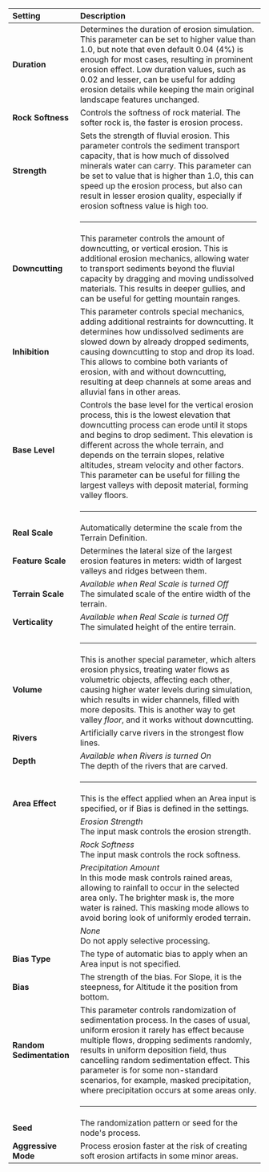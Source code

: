 | Setting | Description |
| :----------------------- | :-------------- |
| **Duration** | Determines the duration of erosion simulation. This parameter can be set to higher value than 1.0, but note that even default 0.04 (4%) is enough for most cases, resulting in prominent erosion effect. Low duration values, such as 0.02 and lesser, can be useful for adding erosion details while keeping the main original landscape features unchanged. |
| **Rock Softness** | Controls the softness of rock material. The softer rock is, the faster is erosion process. |
| **Strength** | Sets the strength of fluvial erosion. This parameter controls the sediment transport capacity, that is how much of dissolved minerals water can carry. This parameter can be set to value that is higher than 1.0, this can speed up the erosion process, but also can result in lesser erosion quality, especially if erosion softness value is high too. |
| | <hr> |
| **Downcutting** | This parameter controls the amount of downcutting, or vertical erosion. This is additional erosion mechanics, allowing water to transport sediments beyond the fluvial capacity by dragging and moving undissolved materials. This results in deeper gullies, and can be useful for getting mountain ranges. |
| **Inhibition** | This parameter controls special mechanics, adding additional restraints for downcutting. It determines how undissolved sediments are slowed down by already dropped sediments, causing downcutting to stop and drop its load. This allows to combine both variants of erosion, with and without downcutting, resulting at deep channels at some areas and alluvial fans in other areas. |
| **Base Level** | Controls the base level for the vertical erosion process, this is the lowest elevation that downcutting process can erode until it stops and begins to drop sediment. This elevation is different across the whole terrain, and depends on the terrain slopes, relative altitudes, stream velocity and other factors. This parameter can be useful for filling the largest valleys with deposit material, forming valley floors. |
| | <hr> |
| **Real Scale** | Automatically determine the scale from the Terrain Definition. |
| **Feature Scale** | Determines the lateral size of the largest erosion features in meters: width of largest valleys and ridges between them. |
| **Terrain Scale** | *Available when Real Scale is turned Off* <br>The simulated scale of the entire width of the terrain. |
| **Verticality** | *Available when Real Scale is turned Off* <br>The simulated height of the entire terrain. |
| | <hr> |
| **Volume** | This is another special parameter, which alters erosion physics, treating water flows as volumetric objects, affecting each other, causing higher water levels during simulation, which results in wider channels, filled with more deposits. This is another way to get valley *floor*, and it works without downcutting. |
| **Rivers** | Artificially carve rivers in the strongest flow lines. |
| **Depth** | *Available when Rivers is turned On* <br>The depth of the rivers that are carved. |
| | <hr> |
| **Area Effect** | This is the effect applied when an Area input is specified, or if Bias is defined in the settings. |
| | *Erosion Strength* <br>The input mask controls the erosion strength. |
| | *Rock Softness* <br>The input mask controls the rock softness. |
| | *Precipitation Amount* <br>In this mode mask controls rained areas, allowing to rainfall to occur in the selected area only. The brighter mask is, the more water is rained. This masking mode allows to avoid boring look of uniformly eroded terrain. |
| | *None* <br>Do not apply selective processing. |
| **Bias Type** | The type of automatic bias to apply when an Area input is not specified. |
| **Bias** | The strength of the bias. For Slope, it is the steepness, for Altitude it the position from bottom. |
| **Random Sedimentation** | This parameter controls randomization of sedimentation process. In the cases of usual, uniform erosion it rarely has effect because multiple flows, dropping sediments randomly, results in uniform deposition field, thus cancelling random sedimentation effect. This parameter is for some non-standard scenarios, for example, masked precipitation, where precipitation occurs at some areas only. |
| | <hr> |
| **Seed** | The randomization pattern or seed for the node's process. |
| **Aggressive Mode** | Process erosion faster at the risk of creating soft erosion artifacts in some minor areas. |